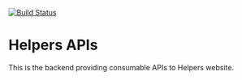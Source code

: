[![Build Status](https://travis-ci.com/kunsal/helpers.svg?branch=master)](https://travis-ci.com/kunsal/helpers)

# Helpers APIs

This is the backend providing consumable APIs to Helpers website.

